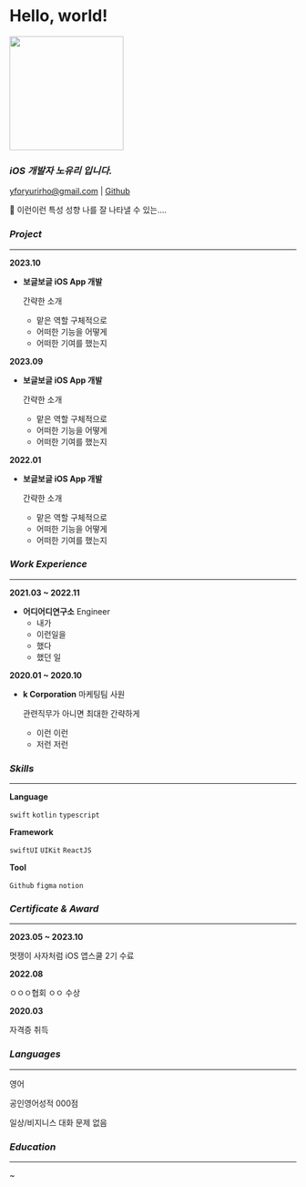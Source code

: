 # Hello, world!


<img src="https://github.com/APPSCHOOL3-iOS/APPSCHOOL3-iOS.github.io/assets/51072429/7590f8ca-cf7b-4ea6-83e4-5d170e5da41b" width="200" height="200"/>

### ***iOS 개발자 노유리 입니다.***

[yforyurirho@gmail.com](mailto:yforyurirho@gmail.com) | [Github](https://github.com/yforyuri)

<aside>
🌟 이런이런 특성 성향 나를 잘 나타낼 수 있는....

</aside>

### *Project*

---

**2023.10**

- **보글보글 iOS App 개발**
    
    간략한 소개 
    
    - 맡은 역할 구체적으로
    - 어떠한 기능을 어떻게 
    - 어떠한 기여를 했는지

**2023.09**

- **보글보글 iOS App 개발**
    
    간략한 소개 
    
    - 맡은 역할 구체적으로
    - 어떠한 기능을 어떻게 
    - 어떠한 기여를 했는지

**2022.01**

- **보글보글 iOS App 개발**
    
    간략한 소개 
    
    - 맡은 역할 구체적으로
    - 어떠한 기능을 어떻게 
    - 어떠한 기여를 했는지

### *Work Experience*

---

**2021.03 ~ 2022.11**

- **어디어디연구소**  Engineer
    - 내가
    - 이런일을
    - 했다
    - 했던 일

**2020.01 ~ 2020.10**

- **k Corporation** 마케팅팀 사원
    
    관련직무가 아니면 최대한 간략하게
    
    - 이런 이런
    - 저런 저런

### ***Skills***

---

**Language**

`swift` `kotlin` `typescript`

**Framework**

`swiftUI` `UIKit` `ReactJS`

**Tool**

`Github` `figma` `notion`

### *Certificate & Award*

---

**2023.05 ~ 2023.10**

멋쟁이 사자처럼 iOS 앱스쿨 2기 수료

**2022.08**

ㅇㅇㅇ협회 ㅇㅇ 수상

**2020.03**

자격증 취득

### *Languages*

---

영어

공인영어성적 000점

일상/비지니스 대화 문제 없음

### ***Education***

---

~



